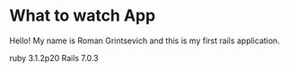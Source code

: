 # What to watch App

Hello! My name is Roman Grintsevich and this is my first rails application.


ruby 3.1.2p20
Rails 7.0.3

